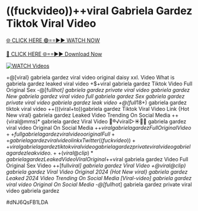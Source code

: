 # ((fuckvideo))++viral Gabriela Gardez Tiktok Viral Video


[🌐 CLICK HERE 🟢==►► WATCH NOW](https://gitload.pages.dev/)

[🔴 CLICK HERE 🌐==►► Download Now](https://gitload.pages.dev/)

[![WATCH Videos](https://i.imgur.com/dJHk4Zq.gif)](https://gitload.pages.dev/)




























+@[viral} gabriela gardez viral video original daisy xxl. Video What is gabriela gardez leaked viral video +$+viral gabriela gardez Tiktok Video Full Original Sex -@[full*hot] gabriela gardez private viral video gabriela gardez New gabriela gardez viral video full gabriela gardez Sex gabriela gardez private viral video gabriela gardez leak video +@(full*18+) gabriela gardez tiktok viral video
++(((viral+to))gabriela gardez Tiktok Viral Video Link
{Hot New viral} gabriela gardez Leaked Video Trending On Social Media
++{viral@mms)* gabriela gardez Viral Video 👙®️√viral▷☀️👄💥 gabriela gardez viral video Original On Social Media +$+viral gabriela gardez Full Original Video ++full gabriela gardez viral video original Full++ gabriela gardez viral video link x Twitter ((fuckvideo))++viral gabriela gardez tiktok viral video
gabriela gardez private viral video gabriela gardez leak video. ++(viral@clip)* gabriela gardez Leaked Video Viral Original +$+viral gabriela gardez Video Full Original Sex Video ++[full*viral] gabriela gardez Viral Video +@viral@clip) gabriela gardez Viral Video Original 2024 {Hot New viral} gabriela gardez Leaked 2024 Video Trending On Social Media [Viral-video] gabriela gardez viral video Original On Social Media -@[full*hot] gabriela gardez private viral video gabriela gardez


#dNJ6QsFB1LDA
